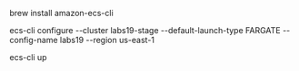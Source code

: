 brew install amazon-ecs-cli

ecs-cli configure --cluster labs19-stage --default-launch-type FARGATE --config-name labs19 --region us-east-1

ecs-cli up

